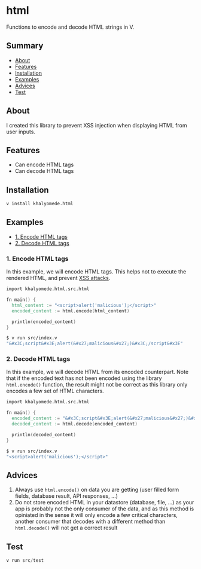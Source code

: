# html

Functions to encode and decode HTML strings in V.

## Summary

- [About](#about)
- [Features](#features)
- [Installation](#installation)
- [Examples](#examples)
- [Advices](#advices)
- [Test](#test)

## About

I created this library to prevent XSS injection when displaying HTML from user inputs.

## Features

- Can encode HTML tags
- Can decode HTML tags

## Installation

```bash
v install khalyomede.html
```

## Examples

- [1. Encode HTML tags](#1-encode-html-tags)
- [2. Decode HTML tags](#2-decode-html-tags)

### 1. Encode HTML tags

In this example, we will encode HTML tags. This helps not to execute the rendered HTML, and prevent [XSS attacks](https://en.wikipedia.org/wiki/Cross-site_scripting).

```v
import khalyomede.html.src.html

fn main() {
  html_content := "<script>alert('malicious');</script>"
  encoded_content := html.encode(html_content)

  println(encoded_content)
}
```

```bash
$ v run src/index.v
"&#x3C;script&#x3E;alert(&#x27;malicious&#x27;)&#x3C;/script&#x3E"
```


### 2. Decode HTML tags

In this example, we will decode HTML from its encoded counterpart. Note that if the encoded text has not been encoded using the library `html.encode()` function, the result might not be correct as this library only encodes a few set of HTML characters.

```v
import khalyomede.html.src.html

fn main() {
  encoded_content := "&#x3C;script&#x3E;alert(&#x27;malicious&#x27;)&#x3C;/script&#x3E"
  decoded_content := html.decode(encoded_content)

  println(decoded_content)
}
```

```bash
$ v run src/index.v
"<script>alert('malicious');</script>"
```

## Advices

1. Always use `html.encode()` on data you are getting (user filled form fields, database result, API responses, ...)
2. Do not store encoded HTML in your datastore (database, file, ...) as your app is probably not the only consumer of the data, and as this method is opiniated in the sense it will only encode a few critical characters, another consumer that decodes with a different method than `html.decode()` will not get a correct result

## Test

```v
v run src/test
```
